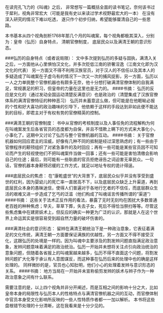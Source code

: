 在读完孔飞力的《叫魂》之后， 非常想写一篇概括全面的读书笔记，奈何该书过于犀利，视角非常宏大（可能是我有史以来读过学术视野最宏大的一本）  在没有深入研究的情况下难以吃透， 遂只作个初步归纳，希望能够厘清自己的一些思路。

本书基本从四个视角剖析1768年那几个月的叫魂案，每个视角都极其深入，分别为：皇帝（弘历）自身特点， 清朝官僚制度， 底层民众以及满清王朝的意识形态。

###弘历的自身特点（或者说局限）：
文中多次提到弘历的多疑与固执，满清入关之后，一方面他从心里惧怕汉文化，并多次贬低江南的骄奢淫逸（江南文化即为汉文化的代表） 另一方面又不得不利用汉族官员，对于汉人的不信任以及其本人的多疑造成了叫魂案在子虚乌有的情况下一次又一次的捕风捉影，另一方面，弘历以一人之力单挑整个官僚机器也有颇多无奈，他十分想打破满清官僚体制的自我满足，常规裹足的积习，但皇帝的力量在这里也是无力的。
####书摘：
弘历的反应是文化的（通过发动全国运动清楚反满意识）也是政治的（清楚集成了汉族官僚体系的满清官僚特征的种种恶习）
弘历并未蓄意这么做，但可能是在他睚眦必报的个性和好大喜功的政治趣味的引导下，他依赖于这样的手段达到非如此便不能达到的目标，即君主对于有权有势的官僚精英的控制。

###满清王朝的官僚制度：
书中从官僚的考核制度以及人事任免的流程解构为何在叫魂案发生后各省官员的态度都为自保，并且不惜欺上瞒下的方式来大事化小，小事化了。这期中又讨论了弘历与整个官僚机器的互动。
####书摘：
关于官僚机器如何回应君主的淫威，好像有几种不同的抵制是经过深思熟虑的；有一些由于官僚程序的颟顸组织了对紧急事件的及时回应；再有一些可能是某些官员因不可知论而产生的轻视使他们不把叫魂案件当做一回事；还有一些可能是害怕清缴会影响自己的仕途；最后，则可能有一些耿直的官员拒绝诬告之词迫害无辜民众。一句话，官僚机器本身颟顸迟缓的工作方式，就足以地址专权的诡计得逞。

###底层民众的焦虑：
在“康乾盛世”的大背景下，底层民众似乎并没有享受到盛世的红利，因为婴幼儿的死亡率一直居高不下，以及底层民众缺乏上升渠道，再到底层民众本身的愚昧迷信，使得人们普遍对于各地行乞者的不信任，而底层群众生活的艰难又进一步造成了乞丐的泛滥（他们构成了叫魂谣言传播所谓的“渠道”）
####书摘：
这些关于法术正反作用的看法，暴露了无时无刻均在困扰大多数普通老百姓的种种焦虑；早夭，草草下葬，失去子女，死后不得恰当祭扫等等。尽管这些焦虑集中在建房妖术上，但反应的确实一种更为广泛的认识，那就是人在这个世界上命运其实是很容易受到超自然力量的破坏伤害的。

###满清社会的意识形态：
留辫在满清王朝统治下是一种政治意象，它表征着满足的文化传统，满清王朝一方面要保证满族的优越性，另一方面又不得不接受汉化，这跟弘历的处境是一样的。因为叫魂中主要涉及的割发辫问题直指满足政治意象，发辫问题意味着满足的政治统治。弘历一开始并未想将关注点引向政治统治的意象问题，但随着各省报上的叫魂案越来越多，弘历不得不直面这个问题，将割发辫问题扩大化等于承认有人意图谋反，而这种事在弘历后来的处理中也的确是这样处理的。 同样微妙的是，官员也心知肚明，他们小心的处理着发辫与意识形态的关系。
####书摘：
地方当局在一开始并未宣称偷剪发辫的妖术与辫子作为一种政治意象之间有什么联系。

需要注意的是，以上四个视角并非分开阐述，而是互相之间的影响十分之大，比如皇帝本身的局限性与弘历本人的性格特点与满清官僚机器之间的互动，而官僚体制中官员本身受文化影响所反映的一些人性特质作者都一一加以解析。 本书将这些盘根错节处理的十分清晰，这在我看来是十分少见的。